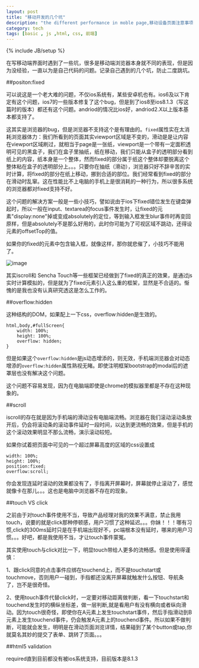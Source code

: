 ```yaml
---
layout: post
title: "移动开发的几个坑"
description: "the different performance in moble page,移动设备页面注意事项，历史回退、position:fixed、overflow:hidden、scroll在移动端的不同于网页的表现"
category: tech
tags: [basic , js ,html, css, 前端]
---
```

{% include JB/setup %}

在写移动端界面时遇到了一些坑，很多是移动端浏览器本身就不同的表现，但是因为没经验，一直以为是自己代码的问题。记录自己遇到的几个坑，防止二度跳坑。

##positon:fixed

可以说这是一个老大难的问题，不仅ios系统有，某些安卓机也有。ios6及以下肯定有这个问题，ios7的一些版本修复了这个bug，但是到了ios8至ios8.1.3（写这篇时的版本）都还有这个问题。andriod的情况比ios好，andriod2.X以上版本基本都支持了。

这其实是浏览器的bug，但是浏览器不支持这个是有理由的。`fixed`属性实在太消耗浏览器体力：我们所看到的页面其实viewport区域是不变的，滑动是是让内容在viewport区域刷过，就相当于page是一张纸，viewport是一个带有一定面积透明可见的黑盒子，我们在盒子里抽纸，纸在移动，我们只能从盒子的透明部分看到纸上的内容，纸本身是一个整体，然而fixed的部分属于纸这个整体却要脱离这个整体粘在盒子的透明部分上。。。只要你在抽纸（滑动），浏览器只好不辞辛苦的实时计算，将fixed的部分在纸上移动，挪到合适的部位。我们经常看到fixed的部分在滑动时乱窜。这在性能比不上电脑的手机上是很消耗的一种行为，所以很多系统的浏览器都对fixed支持不好。

这个问题的解决方案一般是一些小技巧，譬如说由于ios下fixed错位发生在键盘弹起时，所以一般在input、textarea的focus事件发生时，让fixed的元素"display:none"掉或变成absolutely的定位，等到输入框发生blur事件时再变回原样，但是absolutely不是那么好用的，此时你可能为了可视区域不跳动，还得设元素的offsetTop的值。

如果你的fixed的元素中包含输入框，就像这样，那你就悲催了，小技巧不能用了。

![image](https://echizen.github.io/assets/blog-img/QQ20150225-1.png)

其实iscroll和 Sencha Touch等一些框架已经做到了fixed的真正的效果，是通过js实时计算模拟的，但是就为了fixed元素引入这么重的框架，显然是不合适的。惭愧的是我也没有认真研究透这是怎么工作的。

##overflow:hidden
	<html>
	    <head></head>
	    <body>
	        <section class="fullScreen"></section>
	    </body>
	</html>
	
这种结构的DOM，如果配上一下css，overflow:hidden是生效的。

	html,body,#fullScreen{
        width: 100%;
        height: 100%;
        overflow: hidden;
    }
    
  但是如果这个`overflow:hidden`是js动态增添的，则无效，手机端浏览器会对动态增添的`overflow:hidden`属性熟视无睹。即使注明框架bootstrap的modal后的遮罩层也没有解决这个问题。
  
  这个问题不容易发现，因为在电脑端即使是chrome的模拟器里都是不存在这种现象的。
  
  
##scroll

iscroll的存在就是因为手机端的滑动没有电脑端流畅。浏览器在我们滚动滚动条放开后，仍会将滚动条的滚动事件延时一段时间，以达到更流畅的效果，但是手机的这个滚动效果明显不那么流畅，演示滚动较短。

如果你试着把页面中可见的一个超过屏幕高度的区域的css设置成

	width: 100%;
	height: 100%;
	position:fixed;
	overflow:scroll;
	
你会发现连延时滚动的效果都没有了，手指离开屏幕时，屏幕就停止滚动了，感觉就像卡在那儿。。。这也是电脑中浏览器不存在的现象。

##touch VS click

之前由于对touch事件使用不当，导致产品经理对我的效果不满意，禁止我用touch，说要的就是click那种停顿感，用户习惯了这种延迟。。。你妹！！！哪有习惯,click的300ms延时只是在手机端出现好不，pc端根本没有延时，哪来的用户习惯。。。好吧，都是我使用不当，才让touch事件蒙冤。

其实使用touch与click对比一下，明显touch带给人更多的流畅感。但是使用得谨慎：

  1、跟click同意的点击事件应绑在touchend上，而不是touchstart或touchmove，否则用户一碰到，手指都还没离开屏幕就触发什么按钮、导航条了，岂不是很奇怪。
  
  2、使用touch事件代替click时，一定要对移动距离做判断，看一下touchstart和touchend发生时的横纵坐标差，做一层判断,就是看用户有没有横向或者纵向滑动。因为touch很奇怪，即使你在A元素上发生touchstart事件，然后手指滑动到B元素上发生touchend事件，仍会触发A元素上的touchend事件。所以如果不做判断，可能就会发生，明明是在滑动页面浏览详情，结果碰到了某个button或tap,你就莫名其妙的提交了表单、跳转了页面。。。

##html5 validation

required直到目前都没有被ios系统支持，目前版本是8.1.3

